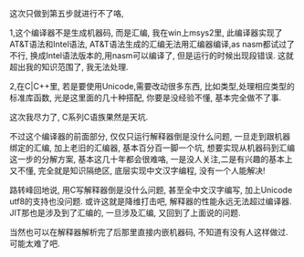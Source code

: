 
这次只做到第五步就进行不了咯,

1,这个编译器不是生成机器码, 而是汇编, 
  我在win上msys2里, 此编译器实现了AT&T语法和Intel语法,
  AT&T语法生成的汇编无法用汇编器编译,as nasm都试过了不行,
  换成Intel语法版本的,用nasm可以编译了, 但是运行的时候出现段错误. 这就超出我的知识范围了, 我无法处理.

2,在C|C++里, 若是要使用Unicode,需要改动很多东西, 
  比如类型,处理相应类型的标准库函数, 光是这里面的几十种搭配, 你要是没经验不懂, 基本完全做不了事.



这次我尽力了,
C系列C语族果然是天坑.

不过这个编译器的前面部分, 仅仅只运行解释器倒是没什么问题, 一旦走到跟机器绑定的汇编, 加上老旧的汇编器, 基本百分百一脚一个坑,
想要实现从机器码到汇编这一步的分解方案, 基本这几十年都会很难咯, 一是没人关注,二是有兴趣的基本上又不懂, 完全就是知识隔绝区, 
底层实现中文汉字编程, 没有一个人能解决!

路转峰回地说, 用C写解释器倒是没什么问题, 甚至全中文汉字编写, 加上Unicode utf8的支持也没问题.
或许这就是降维打击吧, 解释器的性能永远无法超过编译器. JIT那也是涉及到了汇编的, 一旦涉及汇编, 又回到了上面说的问题.

当然也可以在解释器解析完了后那里直接内嵌机器码, 不知道有没有人这样做过. 可能太难了吧.
